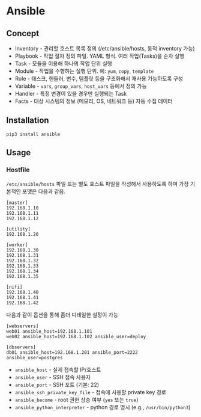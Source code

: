 # Ansible

## Concept

* Inventory - 관리할 호스트 목록 정의 (/etc/ansible/hosts, 동적 inventory 가능)
* Playbook - 작업 절차 정의 파일. YAML 형식. 여러 작업(Tasks)을 순차 실행
* Task - 모듈을 이용해 하나의 작업 단위 실행
* Module - 작업을 수행하는 실행 단위. 예: `yum`, `copy`, `template`
* Role - 태스크, 핸들러, 변수, 템플릿 등을 구조화해서 재사용 가능하도록 구성
* Variable - `vars`, `group_vars`, `host_vars` 등에서 정의 가능
* Handler - 특정 변경이 있을 경우만 실행되는 Task
* Facts - 대상 시스템의 정보 (메모리, OS, 네트워크 등) 자동 수집 데이터

## Installation

```
pip3 install ansible
```

## Usage

### Hostfile

`/etc/ansible/hosts` 파일 또는 별도 호스트 파일을 작성해서 사용하도록 하며 가장 기본적인 포맷은 다음과 같음.

```
[master]
192.168.1.10
192.168.1.11
192.168.1.12

[utility]
192.168.1.20

[worker]
192.168.1.30
192.168.1.31
192.168.1.32
192.168.1.33
192.168.1.34
192.168.1.35

[nifi]
192.168.1.40
192.168.1.41
192.168.1.42
```

다음과 같이 옵션을 통해 좀더 디테일한 설정이 가능

```
[webservers]
web01 ansible_host=192.168.1.101
web02 ansible_host=192.168.1.102 ansible_user=deploy

[dbservers]
db01 ansible_host=192.168.1.201 ansible_port=2222 ansible_user=postgres
```

* `ansible_host` - 실제 접속할 IP/호스트
* `ansible_user` - 	SSH 접속 사용자
* `ansible_port` - SSH 포트 (기본: 22)
* `ansible_ssh_private_key_file` - 접속에 사용할 private key 경로
* `ansible_become` - root 권한 상승 여부 (`yes` 또는 `true`)
* `ansible_python_interpreter` - python 경로 명시 (e.g., `/usr/bin/python3`)
